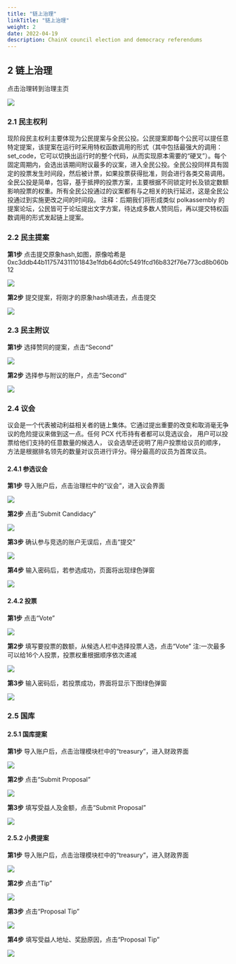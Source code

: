 ```yaml
---
title: "链上治理"
linkTitle: "链上治理"
weight: 2
date: 2022-04-19
description: ChainX council election and democracy referendums
---
```


## 2 链上治理
点击治理转到治理主页

![](/images/goverment_homepage.png)

### 2.1 民主权利

现阶段民主权利主要体现为公民提案与全民公投。公民提案即每个公民可以提任意特定提案，该提案在运行时采用特权函数调用的形式（其中包括最强大的调用：set_code，它可以切换出运行时的整个代码，从而实现原本需要的“硬叉”）。每个固定周期内，会选出该期间附议最多的议案，进入全民公投。全民公投同样具有固定的投票发生时间段，然后被计票，如果投票获得批准，则会进行各类交易调用。全民公投是简单，包容，基于抵押的投票方案，主要根据不同锁定时长及锁定数额影响投票的权重。所有全民公投通过的议案都有与之相关的执行延迟，这是全民公投通过到实施更改之间的时间段。
注释：后期我们将形成类似 polkassembly 的提案论坛，公民皆可于论坛提出文字方案，待达成多数人赞同后，再以提交特权函数调用的形式发起链上提案。

### 2.2 民主提案
**第1步**
点击提交原象hash,如图，原像哈希是0xc3ddb44b117574311101843e1fdb64d0fc5491fcd16b832f76e773cd8b060b12

![](/images/submit_preimage.png)

**第2步**
提交提案，将刚才的原象hash填进去，点击提交

![](/images/submit_proposal.png)

### 2.3 民主附议
**第1步**
选择赞同的提案，点击“Second“

![](/images/second.png)

**第2步**
选择参与附议的账户，点击“Second“

![](/images/second2.png)


### 2.4 议会

议会是一个代表被动利益相关者的链上集体。它通过提出重要的改变和取消毫无争议的危险提议来做到这一点。任何 PCX 代币持有者都可以竞选议会，
用户可以投票给他们支持的任意数量的候选人， 议会选举还说明了用户投票给议员的顺序，方法是根据排名领先的数量对议员进行评分。得分最高的议员为首席议员。

#### 2.4.1 参选议会
**第1步**
导入账户后，点击治理栏中的“议会”，进入议会界面

![](/images/council.png)

**第2步**
点击“Submit Candidacy”

![](/images/submit_candidacy.png)

**第3步**
确认参与竞选的账户无误后，点击“提交”

![](/images/submit_candidacy2.png)

**第4步**
输入密码后，若参选成功，页面将出现绿色弹窗

![](/images/submit_candidacy3.png)

#### 2.4.2 投票

**第1步**
点击“Vote”

![](/images/vote.png)

**第2步**
填写要投票的数额，从候选人栏中选择投票人选，点击“Vote”
注:一次最多可以给16个人投票，投票权重根据顺序依次递减

![](/images/vote2.png)

**第3步**
输入密码后，若投票成功，界面将显示下图绿色弹窗

![](/images/vote3.png)

### 2.5 国库

#### 2.5.1 国库提案

**第1步**
导入账户后，点击治理模块栏中的“treasury”，进入财政界面

![](/images/treasury.png)

**第2步**
点击“Submit Proposal”

![](/images/treasury2.png)

**第3步**
填写受益人及金额，点击“Submit Proposal”

![](/images/treasury3.png)

#### 2.5.2 小费提案

**第1步**
导入账户后，点击治理模块栏中的“treasury”，进入财政界面

![](/images/treasury.png)

**第2步**
点击“Tip”

![](/images/treasury4.png)

**第3步**
点击“Proposal Tip”

![](/images/treasury5.png)

**第4步**
填写受益人地址、奖励原因，点击“Proposal Tip”

![](/images/treasury6.png)
